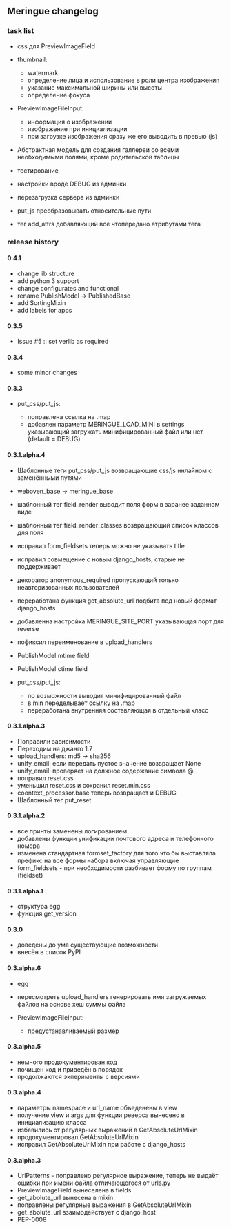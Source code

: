 ## Meringue changelog

### task list

* css для PreviewImageField
* thumbnail:

  - watermark
  - определение лица и использование в роли центра изображения
  - указание максимальной ширины или высоты
  - определение фокуса

* PreviewImageFileInput:

  - информация о изображении
  - изображение при инициализации
  - при загрузке изображения сразу же его выводить в превью (js)

* Абстрактная модель для создания галлереи со всеми необходимыми полями, кроме родительской таблицы
* тестирование
* настройки вроде DEBUG из админки
* перезагрузка сервера из админки
* put_js преобразовывать относительные пути
* тег add_attrs добавляющий всё чтопередано атрибутами тега


### release history


#### 0.4.1

* change lib structure
* add python 3 support
* change configurates and functional
* rename PublishModel -> PublishedBase
* add SortingMixin
* add labels for apps


#### 0.3.5

* Issue #5 :: set verlib as required


#### 0.3.4

* some minor changes


#### 0.3.3

* put_css/put_js:

  - поправлена ссылка на .map
  - добавлен параметр MERINGUE_LOAD_MINI в settings указывающий загружать минифицированный файл или нет (default = DEBUG)


#### 0.3.1.alpha.4

* Шаблонные теги put_css/put_js возвращающие css/js инлайном с заменёнными путями
* weboven_base -> meringue_base
* шаблонный тег field_render выводит поля форм в заранее заданном виде
* шаблонный тег field_render_classes возвращающий список классов для поля
* исправил form_fieldsets теперь можно не указывать title
* исправил совмещение с новым django_hosts, старые не поддерживает
* декоратор anonymous_required пропускающий только неавторизованных пользователей
* переработана функция get_absolute_url подбита под новый формат django_hosts
* добавленна настройка MERINGUE_SITE_PORT указывающая порт для reverse
* пофиксил переименование в upload_handlers
* PublishModel mtime field
* PublishModel ctime field
* put_css/put_js:

  - по возможности выводит минифицированный файл
  - в min переделывает ссылку на .map
  - переработана внутренняя составляющая в отдельный класс


#### 0.3.1.alpha.3

* Поправили зависимости
* Переходим на джанго 1.7
* upload_handlers: md5 -> sha256
* unify_email: если передать пустое значение возвращает None
* unify_email: проверяет на должное содержание символа @
* поправил reset.css
* уменьшил reset.css и сохранил reset.min.css
* coontext_processor.base теперь возвращает и DEBUG
* Шаблонный тег put_reset


#### 0.3.1.alpha.2

* все принты заменены логированием
* добавлены функции унификации почтового адреса и телефонного номера
* изменена стандартная formset_factory для того что бы выставляла префикс на все формы набора включая управляющие
* form_fieldsets - при необходимости разбивает форму по группам (fieldset)


#### 0.3.1.alpha.1

* структура egg
* функция get_version


#### 0.3.0

* доведены до ума существующие возможности
* внесён в список PyPI


#### 0.3.alpha.6

* egg
* пересмотреть upload_handlers генерировать имя загружаемых файлов на основе хеш суммы файла
* PreviewImageFileInput:

  - предустанавливаемый размер


#### 0.3.alpha.5

* немного продокументирован код
* почищен код и приведён в порядок
* продолжаются экперименты с версиями


#### 0.3.alpha.4

* параметры namespace и url_name объеденены в view
* получение view и args для функции реверса вынесено в инициализацию класса
* избавились от регулярных выражений в GetAbsoluteUrlMixin
* продокументировал GetAbsoluteUrlMixin
* исправил GetAbsoluteUrlMixin при работе с django_hosts


#### 0.3.alpha.3

* UrlPatterns - поправлено регулярное выражение, теперь не выдаёт ошибки при имени файла отличающегося от urls.py
* PreviewImageField вынеселена в fields
* get_abolute_url вынесена в mixin
* поправлены регулярные выражения в GetAbsoluteUrlMixin
* get_abolute_url взаимодействует с django_host
* PEP-0008
